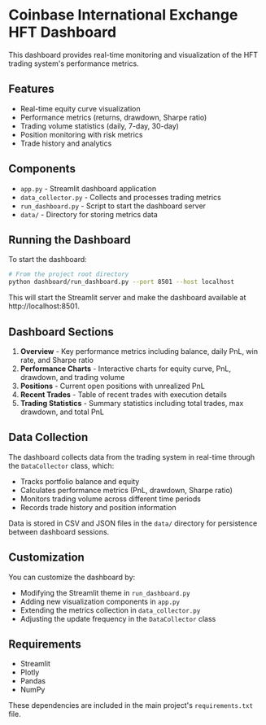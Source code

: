 # Coinbase International Exchange HFT Dashboard

This dashboard provides real-time monitoring and visualization of the HFT trading system's performance metrics.

## Features

- Real-time equity curve visualization
- Performance metrics (returns, drawdown, Sharpe ratio)
- Trading volume statistics (daily, 7-day, 30-day)
- Position monitoring with risk metrics
- Trade history and analytics

## Components

- `app.py` - Streamlit dashboard application
- `data_collector.py` - Collects and processes trading metrics
- `run_dashboard.py` - Script to start the dashboard server
- `data/` - Directory for storing metrics data

## Running the Dashboard

To start the dashboard:

```bash
# From the project root directory
python dashboard/run_dashboard.py --port 8501 --host localhost
```

This will start the Streamlit server and make the dashboard available at http://localhost:8501.

## Dashboard Sections

1. **Overview** - Key performance metrics including balance, daily PnL, win rate, and Sharpe ratio
2. **Performance Charts** - Interactive charts for equity curve, PnL, drawdown, and trading volume
3. **Positions** - Current open positions with unrealized PnL
4. **Recent Trades** - Table of recent trades with execution details
5. **Trading Statistics** - Summary statistics including total trades, max drawdown, and total PnL

## Data Collection

The dashboard collects data from the trading system in real-time through the `DataCollector` class, which:

- Tracks portfolio balance and equity
- Calculates performance metrics (PnL, drawdown, Sharpe ratio)
- Monitors trading volume across different time periods
- Records trade history and position information

Data is stored in CSV and JSON files in the `data/` directory for persistence between dashboard sessions.

## Customization

You can customize the dashboard by:

- Modifying the Streamlit theme in `run_dashboard.py`
- Adding new visualization components in `app.py`
- Extending the metrics collection in `data_collector.py`
- Adjusting the update frequency in the `DataCollector` class

## Requirements

- Streamlit
- Plotly
- Pandas
- NumPy

These dependencies are included in the main project's `requirements.txt` file.
